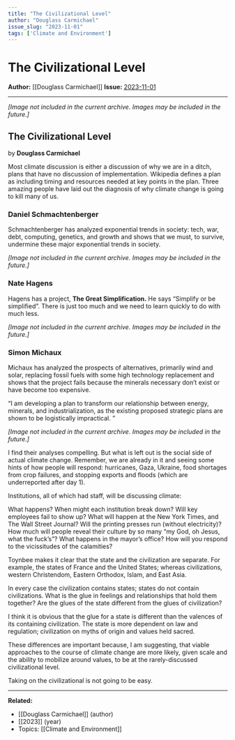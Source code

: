 ```yaml
---
title: "The Civilizational Level"
author: "Douglass Carmichael"
issue_slug: "2023-11-01"
tags: ['Climate and Environment']
---
```


# The Civilizational Level

**Author:** [[Douglass Carmichael]]
**Issue:** [2023-11-01](https://plex.collectivesensecommons.org/2023-11-01/)

---

*[Image not included in the current archive. Images may be included in the future.]*

## The Civilizational Level
by **Douglass Carmichael**

Most climate discussion is either a discussion of why we are in a ditch, plans that have no discussion of implementation. Wikipedia defines a plan as including timing and resources needed at key points in the plan. Three amazing people have laid out the diagnosis of why climate change is going to kill many of us.

### Daniel Schmachtenberger
Schmachtenberger has analyzed exponential trends in society: tech, war, debt, computing, genetics, and growth and shows that we must, to survive, undermine these major exponential trends in society.

*[Image not included in the current archive. Images may be included in the future.]*

### Nate Hagens
Hagens has a project, **The Great Simplification.** He says “Simplify or be simplified”. There is just too much and we need to learn quickly to do with much less.

*[Image not included in the current archive. Images may be included in the future.]*

### Simon Michaux
Michaux has analyzed the prospects of alternatives, primarily wind and solar, replacing fossil fuels with some high technology replacement and shows that the project fails because the minerals necessary don’t exist or have become too expensive.

“I am developing a plan to transform our relationship between energy, minerals, and industrialization, as the existing proposed strategic plans are shown to be logistically impractical. ”

*[Image not included in the current archive. Images may be included in the future.]*

I find their analyses compelling. But what is left out is the social side of actual climate change. Remember, we are already in it and seeing some hints of how people will respond: hurricanes, Gaza, Ukraine, food shortages from crop failures, and stopping exports and floods (which are underreported after day 1).

Institutions, all of which had staff, will be discussing climate:

What happens?
When might each institution break down?
Will key employees fail to show up?
What will happen at the New York Times, and The Wall Street Journal?
Will the printing presses run (without electricity)?
How much will people reveal their culture by so many “my God, oh Jesus, what the fuck’s”?
What happens in the mayor’s office?
How will you respond to the vicissitudes of the calamities?

Toynbee makes it clear that the state and the civilization are separate. For example, the states of France and the United States; whereas civilizations, western Christendom, Eastern Orthodox, Islam, and East Asia.

In every case the civilization contains states; states do not contain civilizations. What is the glue in feelings and relationships that hold them together? Are the glues of the state different from the glues of civilization?

I think it is obvious that the glue for a state is different than the valences of its containing civilization. The state is more dependent on law and regulation; civilization on myths of origin and values held sacred.

These differences are important because, I am suggesting, that viable approaches to the course of climate change are more likely, given scale and the ability to mobilize around values, to be at the rarely-discussed civilizational level.

Taking on the civilizational is not going to be easy.

---

**Related:**
- [[Douglass Carmichael]] (author)
- [[2023]] (year)
- Topics: [[Climate and Environment]]

